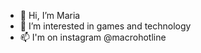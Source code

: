 - 👋 Hi, I’m Maria
- 👀 I’m interested in games and technology
- 📫 I'm on instagram @macrohotline

<!---
macrohotline/macrohotline is a ✨ special ✨ repository because its `README.md` (this file) appears on your GitHub profile.
You can click the Preview link to take a look at your changes.
--->

